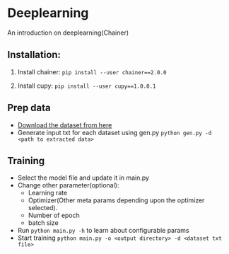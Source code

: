 # Deeplearning
An introduction on deeplearning(Chainer)

## Installation:
1. Install chainer: 
`pip install --user chainer==2.0.0`
 
2. Install cupy:
`pip install --user cupy==1.0.0.1`

## Prep data
* [Download the dataset from here](https://drive.google.com/file/d/0By0A8jnpSd8lQWcxcDY0cWViN1E/view?usp=sharing)
* Generate input txt for each dataset using gen.py
`python gen.py -d <path to extracted data>`

## Training
* Select the model file and update it in main.py
* Change other parameter(optional):
  * Learning rate
  * Optimizer(Other meta params depending upon the optimizer selected).
  * Number of epoch
  * batch size
* Run `python main.py -h` to learn about configurable params
* Start training `python main.py -o <output directory> -d <dataset txt file>`
  

